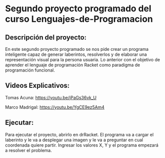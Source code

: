 # Segundo proyecto programado del curso Lenguajes-de-Programacion

## Descripción del proyecto: 
En este segundo proyecto programado se nos pide crear un programa inteligente capaz de generar laberintos, resolverlos y de elaborar una representación visual para la persona usuaria. Lo anterior con el objetivo de aprender el lenguaje de programación Racket como paradigma de programación funcional.


## Videos Explicativos: 
Tomas Acuna:
https://youtu.be/jPaGs36vk_U

Marco Madrigal:
https://youtu.be/YgCE9ez5Am4

## Ejecutar:
Para ejecutar el proyecto, abrirlo en drRacket. El programa va a cargar el laberinto y le va a desplegar una imagen y le va a preguntar en cual coordenada quiere partir.
Ingresar los valores X, Y y el programa empezará a resolver el problema.
